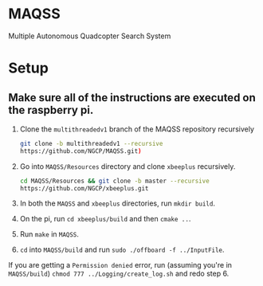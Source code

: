 # MAQSS

Multiple Autonomous Quadcopter Search System

# Setup

## Make sure all of the instructions are executed on the raspberry pi.

1. Clone the `multithreadedv1` branch of the MAQSS repository recursively 
   ```bash
   git clone -b multithreadedv1 --recursive
   https://github.com/NGCP/MAQSS.git)
   ```

2. Go into `MAQSS/Resources` directory and clone `xbeeplus` recursively.
   ```bash
   cd MAQSS/Resources && git clone -b master --recursive
   https://github.com/NGCP/xbeeplus.git
   ```

3. In both the `MAQSS` and `xbeeplus` directories, run `mkdir build`.

4. On the pi, run `cd xbeeplus/build` and then `cmake ..`.

5. Run `make` in `MAQSS`.

6. `cd` into `MAQSS/build` and run `sudo ./offboard -f ../InputFile`.

If you are getting a `Permission denied` error, run (assuming you're in
`MAQSS/build`) `chmod 777 ../Logging/create_log.sh` and redo step 6. 
